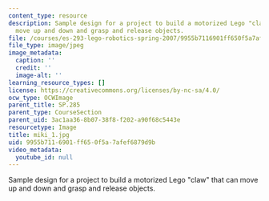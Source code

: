 ```yaml
---
content_type: resource
description: Sample design for a project to build a motorized Lego "claw" that can
  move up and down and grasp and release objects.
file: /courses/es-293-lego-robotics-spring-2007/9955b7116901ff650f5a7afef6879d9b_miki_1.jpg
file_type: image/jpeg
image_metadata:
  caption: ''
  credit: ''
  image-alt: ''
learning_resource_types: []
license: https://creativecommons.org/licenses/by-nc-sa/4.0/
ocw_type: OCWImage
parent_title: SP.285
parent_type: CourseSection
parent_uid: 3ac1aa36-8b07-38f8-f202-a90f68c5443e
resourcetype: Image
title: miki_1.jpg
uid: 9955b711-6901-ff65-0f5a-7afef6879d9b
video_metadata:
  youtube_id: null
---
```

Sample design for a project to build a motorized Lego "claw" that can move up and down and grasp and release objects.